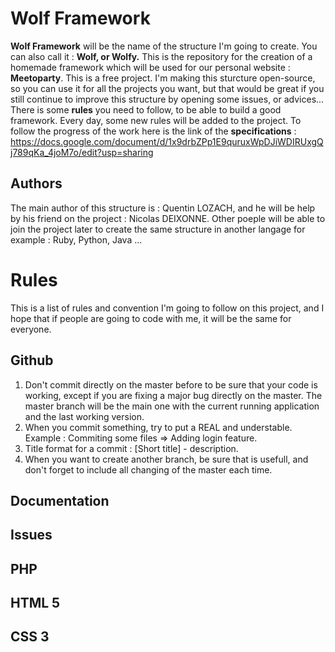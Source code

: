 Wolf Framework
=========

**Wolf Framework** will be the name of the structure I'm going to create. You can also call it : **Wolf, or Wolfy.**
This is the repository for the creation of a homemade framework which will be used for our personal website : **Meetoparty**. This is a free project. I'm making this sturcture open-source, so you can use it for all the projects you want, but that would be great if you still continue to improve this structure by opening some issues, or advices...
There is some **rules** you need to follow, to be able to build a good framework. Every day, some new rules will be added to the project.
To follow the progress of the work here is the link of the **specifications** : 
https://docs.google.com/document/d/1x9drbZPp1E9quruxWpDJiWDIRUxgQj789qKa_4joM7o/edit?usp=sharing

Authors
--------------

The main author of this structure is : Quentin LOZACH, and he will be help by his friend on the project : Nicolas DEIXONNE. Other poeple will be able to join the project later to create the same structure in another langage for example : Ruby, Python, Java ...

Rules
=========

This is a list of rules and convention I'm going to follow on this project, and I hope that if people are going to code with me, it will be the same for everyone.

Github
--------------

1. Don't commit directly on the master before to be sure that your code is working, except if you are fixing a major bug directly on the master. The master branch will be the main one with the current running application and the last working version. 
2. When you commit something, try to put a REAL and understable. Example : Commiting some files => Adding login feature.
3. Title format for a commit : [Short title] - description.
4. When you want to create another branch, be sure that is usefull, and don't forget to include all changing of the master each time.

Documentation
--------------

Issues
--------------

PHP
--------------

HTML 5
--------------

CSS 3
--------------